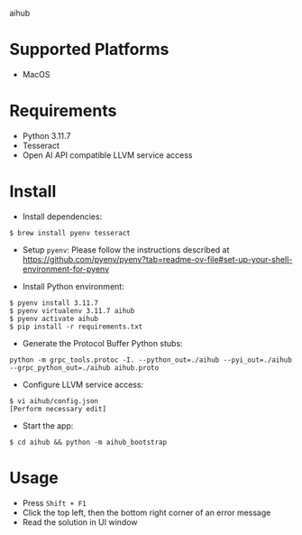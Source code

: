 aihub

Supported Platforms
===================

  * MacOS

Requirements
============

  * Python 3.11.7
  * Tesseract
  * Open AI API compatible LLVM service access

Install
=======

  * Install dependencies:
```
$ brew install pyenv tesseract
```
  * Setup `pyenv`: Please follow the instructions described at https://github.com/pyenv/pyenv?tab=readme-ov-file#set-up-your-shell-environment-for-pyenv

  * Install Python environment:
```
$ pyenv install 3.11.7
$ pyenv virtualenv 3.11.7 aihub
$ pyenv activate aihub
$ pip install -r requirements.txt
```

  * Generate the Protocol Buffer Python stubs:

```
python -m grpc_tools.protoc -I. --python_out=./aihub --pyi_out=./aihub --grpc_python_out=./aihub aihub.proto
```

  * Configure LLVM service access:
```
$ vi aihub/config.json
[Perform necessary edit]
```

  * Start the app:
```
$ cd aihub && python -m aihub_bootstrap
```

Usage
=====

  * Press `Shift + F1`
  * Click the top left, then the bottom right corner of an error message
  * Read the solution in UI window
